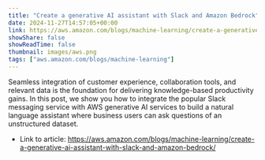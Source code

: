 ```yaml
---
title: "Create a generative AI assistant with Slack and Amazon Bedrock"
date: 2024-11-27T14:57:05+00:00
link: https://aws.amazon.com/blogs/machine-learning/create-a-generative-ai-assistant-with-slack-and-amazon-bedrock/
showShare: false
showReadTime: false
thumbnail: images/aws.png
tags: ["aws.amazon.com/blogs/machine-learning"]
---
```

Seamless integration of customer experience, collaboration tools, and relevant data is the foundation for delivering knowledge-based productivity gains. In this post, we show you how to integrate the popular Slack messaging service with AWS generative AI services to build a natural language assistant where business users can ask questions of an unstructured dataset.

- Link to article: https://aws.amazon.com/blogs/machine-learning/create-a-generative-ai-assistant-with-slack-and-amazon-bedrock/